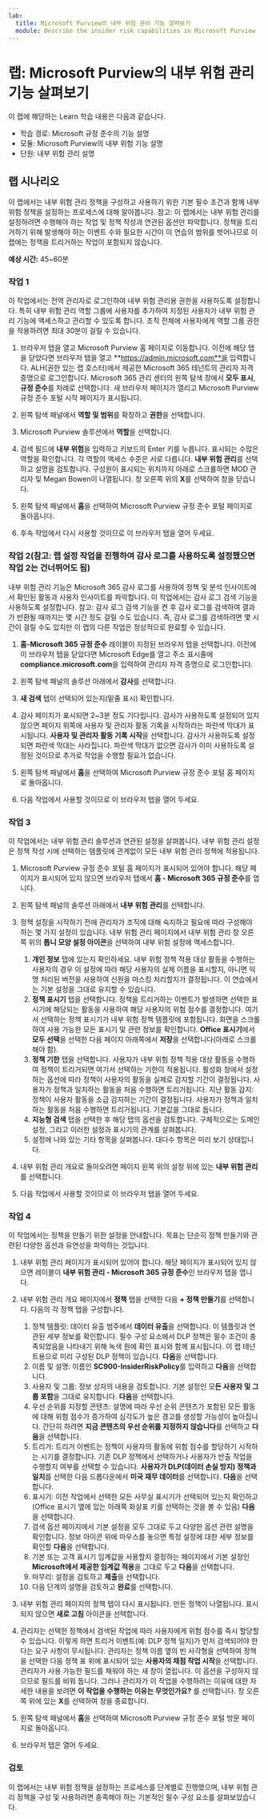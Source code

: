 ```yaml
---
lab:
  title: Microsoft Purview의 내부 위험 관리 기능 살펴보기
  module: Describe the insider risk capabilities in Microsoft Purview
---
```


# 랩: Microsoft Purview의 내부 위험 관리 기능 살펴보기

이 랩에 해당하는 Learn 학습 내용은 다음과 같습니다.

- 학습 경로: Microsoft 규정 준수의 기능 설명
- 모듈: Microsoft Purview의 내부 위험 기능 설명
- 단원: 내부 위험 관리 설명

## 랩 시나리오

이 랩에서는 내부 위험 관리 정책을 구성하고 사용하기 위한 기본 필수 조건과 함께 내부 위험 정책을 설정하는 프로세스에 대해 알아봅니다.  참고: 이 랩에서는 내부 위험 관리를 설정하려면 수행해야 하는 작업 및 정책 작성과 연관된 옵션만 파악합니다.  정책을 트리거하기 위해 발생해야 하는 이벤트 수와 필요한 시간이 이 연습의 범위를 벗어나므로 이 랩에는 정책을 트리거하는 작업이 포함되지 않습니다.

**예상 시간:** 45~60분

### 작업 1

이 작업에서는 전역 관리자로 로그인하여 내부 위험 관리용 권한을 사용하도록 설정합니다.  특히 내부 위험 관리 역할 그룹에 사용자를 추가하여 지정된 사용자가 내부 위험 관리 기능에 액세스하고 관리할 수 있도록 합니다.  조직 전체에 사용자에게 역할 그룹 권한을 적용하려면 최대 30분이 걸릴 수 있습니다.

1. 브라우저 탭을 열고 Microsoft Purview 홈 페이지로 이동합니다.  이전에 해당 탭을 닫았다면 브라우저 탭을 열고 **https://admin.microsoft.com**을 입력합니다. ALH(권한 있는 랩 호스터)에서 제공한 Microsoft 365 테넌트의 관리자 자격 증명으로 로그인합니다. Microsoft 365 관리 센터의 왼쪽 탐색 창에서 **모두 표시**, **규정 준수**를 차례로 선택합니다.  새 브라우저 페이지가 열리고 Microsoft Purview 규정 준수 포털 시작 페이지가 표시됩니다.  

1. 왼쪽 탐색 패널에서 **역할 및 범위**를 확장하고 **권한**을 선택합니다.

1. Microsoft Purview 솔루션에서 **역할**을 선택합니다.

1. 검색 필드에 **내부 위험**을 입력하고 키보드의 Enter 키를 누릅니다.  표시되는 수많은 역할을 확인합니다.  각 역할의 액세스 수준은 서로 다릅니다.  **내부 위험 관리**를 선택하고 설명을 검토합니다.  구성원이 표시되는 위치까지 아래로 스크롤하면 MOD 관리자 및 Megan Bowen이 나열됩니다. 창 오른쪽 위의 **X**를 선택하여 창을 닫습니다.

1. 왼쪽 탐색 패널에서 **홈**을 선택하여 Microsoft Purview 규정 준수 포털 페이지로 돌아옵니다.

1. 후속 작업에서 다시 사용할 것이므로 이 브라우저 탭을 열어 두세요.

### 작업 2(참고: 랩 설정 작업을 진행하여 감사 로그를 사용하도록 설정했으면 작업 2는 건너뛰어도 됨)

내부 위험 관리 기능은 Microsoft 365 감사 로그를 사용하여 정책 및 분석 인사이트에서 확인된 활동과 사용자 인사이트를 파악합니다. 이 작업에서는 감사 로그 검색 기능을 사용하도록 설정합니다. 참고: 감사 로그 검색 기능을 켠 후 감사 로그를 검색하여 결과가 반환될 때까지는 몇 시간 정도 걸릴 수도 있습니다.  즉, 감사 로그를 검색하려면 몇 시간이 걸릴 수도 있지만 이 랩의 다른 작업은 정상적으로 완료할 수 있습니다.

1. **홈-Microsoft 365 규정 준수** 레이블이 지정된 브라우저 탭을 선택합니다.  이전에 이 브라우저 탭을 닫았다면 Microsoft Edge를 열고 주소 표시줄에 **compliance.microsoft.com**을 입력하여 관리자 자격 증명으로 로그인합니다.

1. 왼쪽 탐색 패널의 솔루션 아래에서 **감사**를 선택합니다.

1. **새 검색** 탭이 선택되어 있는지(밑줄 표시) 확인합니다.

1. 감사 페이지가 표시되면 2~3분 정도 기다립니다.  감사가 사용하도록 설정되어 있지 않으면 페이지 위쪽에 사용자 및 관리자 활동 기록을 시작하라는 파란색 막대가 표시됩니다.  **사용자 및 관리자 활동 기록 시작**을 선택합니다.  감사가 사용하도록 설정되면 파란색 막대는 사라집니다.  파란색 막대가 없으면 감사가 이미 사용하도록 설정된 것이므로 추가로 작업을 수행할 필요가 없습니다.

1. 왼쪽 탐색 패널에서 **홈**을 선택하여 Microsoft Purview 규정 준수 포털 홈 페이지로 돌아옵니다.

1. 다음 작업에서 사용할 것이므로 이 브라우저 탭을 열어 두세요.

### 작업 3

이 작업에서는 내부 위험 관리 솔루션과 연관된 설정을 살펴봅니다.  내부 위험 관리 설정은 정책 작성 시에 선택하는 템플릿에 관계없이 모든 내부 위험 관리 정책에 적용됩니다.

1. Microsoft Purview 규정 준수 포털 홈 페이지가 표시되어 있어야 합니다. 해당 페이지가 표시되어 있지 않으면 브라우저 탭에서 **홈 - Microsoft 365 규정 준수**를 엽니다.

1. 왼쪽 탐색 패널의 솔루션 아래에서 **내부 위험 관리**를 선택합니다.

1. 정책 설정을 시작하기 전에 관리자가 조직에 대해 숙지하고 필요에 따라 구성해야 하는 몇 가지 설정이 있습니다. 내부 위험 관리 페이지에서 내부 위험 관리 창 오른쪽 위의 **톱니 모양 설정 아이콘**을 선택하여 내부 위험 설정에 액세스합니다.  
    1. **개인 정보** 탭에 있는지 확인하세요. 내부 위험 정책 적용 대상 활동을 수행하는 사용자의 경우 이 설정에 따라 해당 사용자의 실제 이름을 표시할지, 아니면 익명 처리된 버전을 사용하여 신원을 마스킹 처리할지가 결정됩니다.  이 연습에서는 기본 설정을 그대로 유지할 수 있습니다.
    1. **정책 표시기** 탭을 선택합니다. 정책을 트리거하는 이벤트가 발생하면 선택한 표시기에 해당되는 활동을 사용하여 해당 사용자의 위험 점수를 결정합니다. 여기서 선택하는 정책 표시기가 내부 위험 정책 템플릿에 포함됩니다.  화면을 스크롤하여 사용 가능한 모든 표시기 및 관련 정보를 확인합니다. **Office 표시기**에서 **모두 선택**을 선택한 다음 페이지 아래쪽에서 **저장**을 선택합니다(아래로 스크롤해야 함).
    1. **정책 기한** 탭을 선택합니다. 사용자가 내부 위험 정책 적용 대상 활동을 수행하여 정책이 트리거되면 여기서 선택하는 기한이 적용됩니다.   활성화 창에서 설정하는 옵션에 따라 정책이 사용자의 활동을 실제로 감지할 기간이 결정됩니다. 사용자가 정책과 일치하는 활동을 처음 수행하면 트리거됩니다. 지난 활동 감지: 정책이 사용자 활동을 소급 감지하는 기간이 결정됩니다. 사용자가 정책과 일치하는 활동을 처음 수행하면 트리거됩니다.  기본값을 그대로 둡니다.
    1. **지능형 검색** 탭을 선택한 후 해당 탭의 옵션을 검토합니다.  구체적으로는 도메인 설정, 그리고 이러한 설정과 표시기의 관계를 살펴봅니다.
    1. 설정에 나와 있는 기타 항목을 살펴봅니다. 대다수 항목은 미리 보기 상태입니다.

1. 내부 위험 관리 개요로 돌아오려면 페이지 왼쪽 위의 설정 위에 있는 **내부 위험 관리**를 선택합니다.

1. 다음 작업에서 사용할 것이므로 이 브라우저 탭을 열어 두세요.

### 작업 4

이 작업에서는 정책을 만들기 위한 설정을 안내합니다.  목표는 단순히 정책 만들기와 관련된 다양한 옵션과 유연성을 파악하는 것입니다.

1. 내부 위험 관리 페이지가 표시되어 있어야 합니다.  해당 페이지가 표시되어 있지 않으면 레이블이 **내부 위험 관리 - Microsoft 365 규정 준수**인 브라우저 탭을 엽니다.

1. 내부 위험 관리 개요 페이지에서 **정책** 탭을 선택한 다음 **+ 정책 만들기**를 선택합니다.  다음의 각 정책 탭을 구성합니다.

    1. 정책 템플릿: 데이터 유출 범주에서 **데이터 유출**을 선택합니다.  이 템플릿과 연관된 세부 정보를 확인합니다. 필수 구성 요소에서 DLP 정책은 필수 조건이 충족되었음을 나타내기 위해 녹색 원에 확인 표시와 함께 표시됩니다.  이 랩 테넌트용으로 미리 구성된 DLP 정책이 있습니다. **다음**을 선택합니다. 
    1. 이름 및 설명: 이름인 **SC900-InsiderRiskPolicy**를 입력하고 **다음**을 선택합니다.
    1. 사용자 및 그룹: 정보 상자의 내용을 검토합니다.  기본 설정인 모**든 사용자 및 그룹 포함**을 그대로 유지합니다.  **다음**을 선택합니다.
    1. 우선 순위를 지정할 콘텐츠: 설명에 따라 우선 순위 콘텐츠가 포함된 모든 활동에 대해 위험 점수가 증가하여 심각도가 높은 경고를 생성할 가능성이 높아집니다. 간단히 하려면 **지금 콘텐츠의 우선 순위를 지정하지 않습니다**를 선택하고 **다음**을 선택합니다.
    1. 트리거: 트리거 이벤트는 정책이 사용자의 활동에 위험 점수를 할당하기 시작하는 시기를 결정합니다.  기존 DLP 정책에서 선택하거나 사용자가 반출 작업을 수행할지 여부를 선택할 수 있습니다. **사용자가 DLP(데이터 손실 방지) 정책과 일치**를 선택한 다음 드롭다운에서 **미국 재무 데이터**를 선택합니다. **다음**을 선택합니다.
    1. 표시기: 이전 작업에서 선택한 모든 사무실 표시기가 선택되어 있는지 확인하고(Office 표시기 옆에 있는 아래쪽 화살표 키를 선택하는 것을 볼 수 있음) **다음**을 선택합니다.
    1. 검색 옵션 페이지에서 기본 설정을 모두 그대로 두고 다양한 옵션 관련 설명을 확인합니다. 정보 아이콘 위에 마우스를 놓으면 특정 설정에 대한 세부 정보를 확인할  **다음**을 선택합니다.
    1. 기본 또는 고객 표시기 임계값을 사용할지 결정하는 페이지에서 기본 설정인 **Microsoft에서 제공한 임계값 적용**을 그대로 두고 **다음**을 선택합니다.
    1. 마무리: 설정을 검토하고 **제출**을 선택합니다.
    1. 다음 단계의 설명을 검토하고 **완료**를 선택합니다.

1. 내부 위험 관리 페이지의 정책 탭이 다시 표시됩니다.  만든 정책이 나열됩니다.  표시되지 않으면 **새로 고침** 아이콘을 선택합니다.

1. 관리자는 선택한 정책에서 검색된 작업에 따라 사용자에게 위험 점수를 즉시 할당할 수 있습니다. 이렇게 하면 트리거 이벤트(예: DLP 정책 일치)가 먼저 검색되어야 한다는 요구 사항이 무시됩니다.  관리자는 정책 이름 옆의 빈 사각형을 선택하여 정책을 선택한 다음 정책 표 위에 표시되어 있는 **사용자의 채점 작업 시작**을 선택합니다.  관리자가 사용 가능한 필드를 채워야 하는 새 창이 열립니다. 이 옵션을 구성하지 않으므로 필드를 비워 둡니다. 그러나 관리자가 이 작업을 수행하려는 이유에 대한 자세한 내용을 보려면 **이 작업을 수행하는 이유는 무엇인가요?** 를 선택합니다.  창 오른쪽 위에 있는 **X**를 선택하여 창을 종료합니다.

1. 왼쪽 탐색 패널에서 **홈**을 선택하여 Microsoft Purview 규정 준수 포털 방문 페이지로 돌아옵니다.

1. 브라우저 탭은 열어 두세요.

### 검토

이 랩에서는 내부 위험 정책을 설정하는 프로세스를 단계별로 진행했으며, 내부 위험 관리 정책을 구성 및 사용하려면 충족해야 하는 기본적인 필수 구성 요소를 살펴보았습니다.
